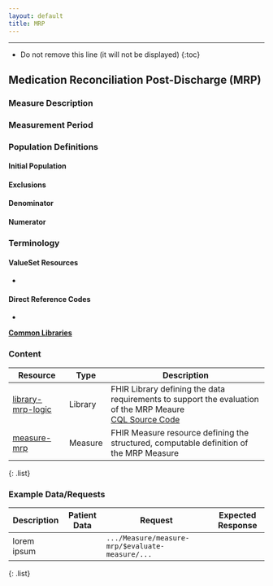 ```yaml
---
layout: default
title: MRP
---
```


---

<!-- TOC  the css styling for this is \pages\assets\css\project.css under 'markdown-toc'-->

* Do not remove this line (it will not be displayed)
{:toc}

## Medication Reconciliation Post-Discharge (MRP)

### Measure Description

### Measurement Period

### Population Definitions

#### Initial Population

#### Exclusions

#### Denominator 

#### Numerator 

### Terminology

#### ValueSet Resources

* 

#### Direct Reference Codes

* 

**[Common Libraries](common-libraries.html)**

### Content

| Resource | Type | Description |
| --- | --- | ------ |
| [library-mrp-logic](Library-library-mrp-logic.html) | Library | FHIR Library defining the data requirements to support the evaluation of the MRP Meaure <br/> [CQL Source Code](mrp-cql.html) |
| [measure-mrp](Measure-measure-mrp.html) | Measure | FHIR Measure resource defining the structured, computable definition of the MRP Measure |
{: .list} 

### Example Data/Requests

| Description | Patient Data | Request | Expected Response |
| ------ | ---- | ------ | --- |
| lorem ipsum |  | `.../Measure/measure-mrp/$evaluate-measure/...` |  |
{: .list} 
